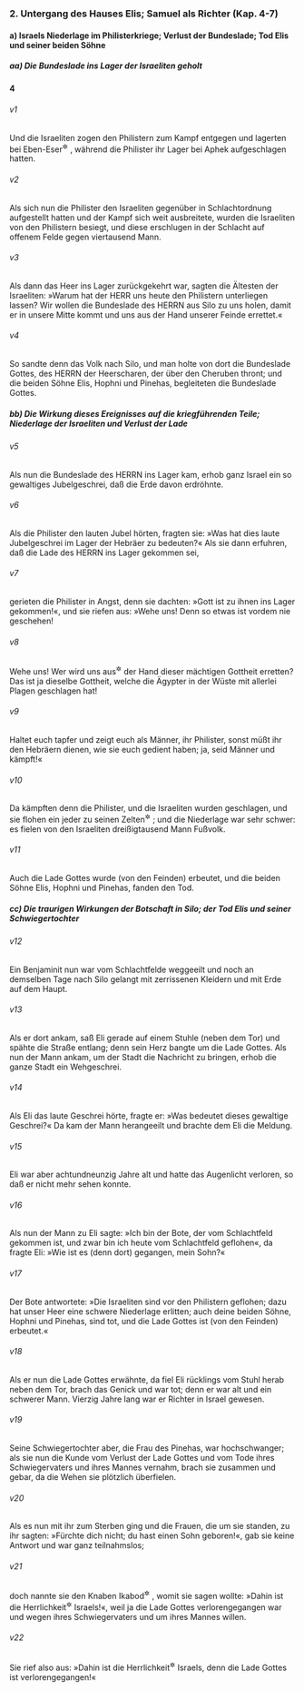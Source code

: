 ### 2. Untergang des Hauses Elis; Samuel als Richter (Kap. 4-7)

#### a) Israels Niederlage im Philisterkriege; Verlust der Bundeslade; Tod Elis und seiner beiden Söhne

##### aa) Die Bundeslade ins Lager der Israeliten geholt

__4__

###### v1
Und die Israeliten zogen den Philistern zum Kampf entgegen und lagerten bei Eben-Eser<sup title="vgl. 7,12">&#x2732;</sup>
, während die Philister ihr Lager bei Aphek aufgeschlagen hatten.

###### v2
Als sich nun die Philister den Israeliten gegenüber in Schlachtordnung aufgestellt hatten und der Kampf sich weit ausbreitete, wurden die Israeliten von den Philistern besiegt, und diese erschlugen in der Schlacht auf offenem Felde gegen viertausend Mann.

###### v3
Als dann das Heer ins Lager zurückgekehrt war, sagten die Ältesten der Israeliten: »Warum hat der HERR uns heute den Philistern unterliegen lassen? Wir wollen die Bundeslade des HERRN aus Silo zu uns holen, damit er in unsere Mitte kommt und uns aus der Hand unserer Feinde errettet.«

###### v4
So sandte denn das Volk nach Silo, und man holte von dort die Bundeslade Gottes, des HERRN der Heerscharen, der über den Cheruben thront; und die beiden Söhne Elis, Hophni und Pinehas, begleiteten die Bundeslade Gottes.

##### bb) Die Wirkung dieses Ereignisses auf die kriegführenden Teile; Niederlage der Israeliten und Verlust der Lade


###### v5
Als nun die Bundeslade des HERRN ins Lager kam, erhob ganz Israel ein so gewaltiges Jubelgeschrei, daß die Erde davon erdröhnte.

###### v6
Als die Philister den lauten Jubel hörten, fragten sie: »Was hat dies laute Jubelgeschrei im Lager der Hebräer zu bedeuten?« Als sie dann erfuhren, daß die Lade des HERRN ins Lager gekommen sei,

###### v7
gerieten die Philister in Angst, denn sie dachten: »Gott ist zu ihnen ins Lager gekommen!«, und sie riefen aus: »Wehe uns! Denn so etwas ist vordem nie geschehen!

###### v8
Wehe uns! Wer wird uns aus<sup title="oder: vor">&#x2732;</sup>
 der Hand dieser mächtigen Gottheit erretten? Das ist ja dieselbe Gottheit, welche die Ägypter in der Wüste mit allerlei Plagen geschlagen hat!

###### v9
Haltet euch tapfer und zeigt euch als Männer, ihr Philister, sonst müßt ihr den Hebräern dienen, wie sie euch gedient haben; ja, seid Männer und kämpft!«

###### v10
Da kämpften denn die Philister, und die Israeliten wurden geschlagen, und sie flohen ein jeder zu seinen Zelten<sup title="= in seinen Wohnort">&#x2732;</sup>
; und die Niederlage war sehr schwer: es fielen von den Israeliten dreißigtausend Mann Fußvolk.

###### v11
Auch die Lade Gottes wurde (von den Feinden) erbeutet, und die beiden Söhne Elis, Hophni und Pinehas, fanden den Tod.

##### cc) Die traurigen Wirkungen der Botschaft in Silo; der Tod Elis und seiner Schwiegertochter


###### v12
Ein Benjaminit nun war vom Schlachtfelde weggeeilt und noch an demselben Tage nach Silo gelangt mit zerrissenen Kleidern und mit Erde auf dem Haupt.

###### v13
Als er dort ankam, saß Eli gerade auf einem Stuhle (neben dem Tor) und spähte die Straße entlang; denn sein Herz bangte um die Lade Gottes. Als nun der Mann ankam, um der Stadt die Nachricht zu bringen, erhob die ganze Stadt ein Wehgeschrei.

###### v14
Als Eli das laute Geschrei hörte, fragte er: »Was bedeutet dieses gewaltige Geschrei?« Da kam der Mann herangeeilt und brachte dem Eli die Meldung.

###### v15
Eli war aber achtundneunzig Jahre alt und hatte das Augenlicht verloren, so daß er nicht mehr sehen konnte.

###### v16
Als nun der Mann zu Eli sagte: »Ich bin der Bote, der vom Schlachtfeld gekommen ist, und zwar bin ich heute vom Schlachtfeld geflohen«, da fragte Eli: »Wie ist es (denn dort) gegangen, mein Sohn?«

###### v17
Der Bote antwortete: »Die Israeliten sind vor den Philistern geflohen; dazu hat unser Heer eine schwere Niederlage erlitten; auch deine beiden Söhne, Hophni und Pinehas, sind tot, und die Lade Gottes ist (von den Feinden) erbeutet.«

###### v18
Als er nun die Lade Gottes erwähnte, da fiel Eli rücklings vom Stuhl herab neben dem Tor, brach das Genick und war tot; denn er war alt und ein schwerer Mann. Vierzig Jahre lang war er Richter in Israel gewesen.


###### v19
Seine Schwiegertochter aber, die Frau des Pinehas, war hochschwanger; als sie nun die Kunde vom Verlust der Lade Gottes und vom Tode ihres Schwiegervaters und ihres Mannes vernahm, brach sie zusammen und gebar, da die Wehen sie plötzlich überfielen.

###### v20
Als es nun mit ihr zum Sterben ging und die Frauen, die um sie standen, zu ihr sagten: »Fürchte dich nicht; du hast einen Sohn geboren!«, gab sie keine Antwort und war ganz teilnahmslos;

###### v21
doch nannte sie den Knaben Ikabod<sup title="d.h. Ruhmlos">&#x2732;</sup>
, womit sie sagen wollte: »Dahin ist die Herrlichkeit<sup title="oder: der Ruhm">&#x2732;</sup>
 Israels!«, weil ja die Lade Gottes verlorengegangen war und wegen ihres Schwiegervaters und um ihres Mannes willen.

###### v22
Sie rief also aus: »Dahin ist die Herrlichkeit<sup title="oder: der Ruhm">&#x2732;</sup>
 Israels, denn die Lade Gottes ist verlorengegangen!«